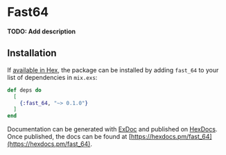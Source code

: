 # Fast64

**TODO: Add description**

## Installation

If [available in Hex](https://hex.pm/docs/publish), the package can be installed
by adding `fast_64` to your list of dependencies in `mix.exs`:

```elixir
def deps do
  [
    {:fast_64, "~> 0.1.0"}
  ]
end
```

Documentation can be generated with [ExDoc](https://github.com/elixir-lang/ex_doc)
and published on [HexDocs](https://hexdocs.pm). Once published, the docs can
be found at [https://hexdocs.pm/fast_64](https://hexdocs.pm/fast_64).

